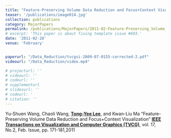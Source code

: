 ```yaml
---
title: "Feature-Preserving Volume Data Reduction and Focus+Context Visualization"
teaser: '/publications/image014.jpg'
collection: publications
category: MajorPapers
permalink: /publications/MajorPapers/2011-02-Feature-Preserving_Volume_Data_Reduction_and_Focus+Context_Visualization
# excerpt: 'This paper is about fixing template issue #693.'
date: '2011-02-28'
venue: 'February'


paperurl: "/Data_Reduction/tvcgsi-2009-07-0155-corrected-2.pdf"
videourl: "/Data_Reduction/video.mp4"

# projecturl: ''
# videourl: ''
# codeurl: ''
# supplementurl
# slidesurl: ''
# codeurl: '
# citation: ''
---
```


Yu-Shuen Wang, Chaoli Wang, <strong><u>Tong-Yee Lee</u></strong>, and Kwan-Liu Ma “Feature-Preserving Volume Data Reduction and Focus+Context Visualization” <strong><u>IEEE Transactions on Visualization and Computer Graphics (TVCG)</u></strong>, vol. 17, No.2, Feb. Issue, pp. 171-181,2011

